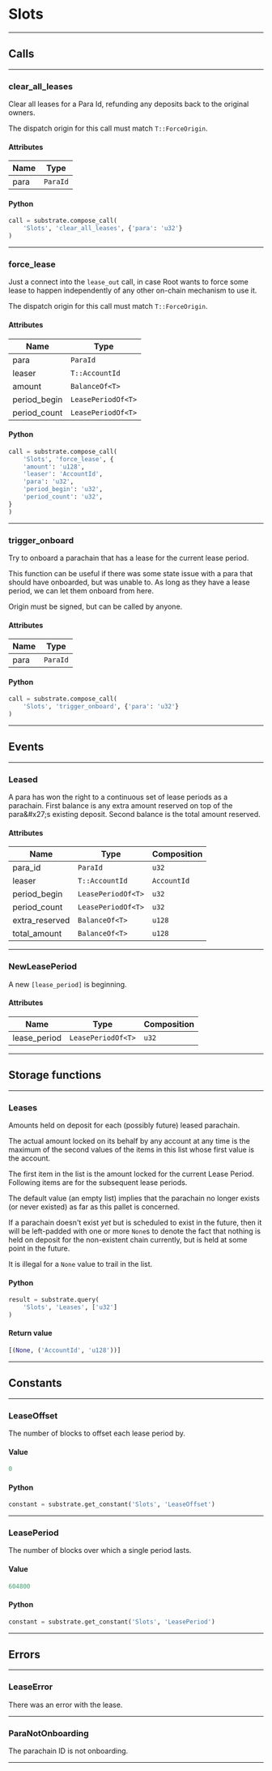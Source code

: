 
# Slots

---------
## Calls

---------
### clear_all_leases
Clear all leases for a Para Id, refunding any deposits back to the original owners.

The dispatch origin for this call must match `T::ForceOrigin`.
#### Attributes
| Name | Type |
| -------- | -------- | 
| para | `ParaId` | 

#### Python
```python
call = substrate.compose_call(
    'Slots', 'clear_all_leases', {'para': 'u32'}
)
```

---------
### force_lease
Just a connect into the `lease_out` call, in case Root wants to force some lease to happen
independently of any other on-chain mechanism to use it.

The dispatch origin for this call must match `T::ForceOrigin`.
#### Attributes
| Name | Type |
| -------- | -------- | 
| para | `ParaId` | 
| leaser | `T::AccountId` | 
| amount | `BalanceOf<T>` | 
| period_begin | `LeasePeriodOf<T>` | 
| period_count | `LeasePeriodOf<T>` | 

#### Python
```python
call = substrate.compose_call(
    'Slots', 'force_lease', {
    'amount': 'u128',
    'leaser': 'AccountId',
    'para': 'u32',
    'period_begin': 'u32',
    'period_count': 'u32',
}
)
```

---------
### trigger_onboard
Try to onboard a parachain that has a lease for the current lease period.

This function can be useful if there was some state issue with a para that should
have onboarded, but was unable to. As long as they have a lease period, we can
let them onboard from here.

Origin must be signed, but can be called by anyone.
#### Attributes
| Name | Type |
| -------- | -------- | 
| para | `ParaId` | 

#### Python
```python
call = substrate.compose_call(
    'Slots', 'trigger_onboard', {'para': 'u32'}
)
```

---------
## Events

---------
### Leased
A para has won the right to a continuous set of lease periods as a parachain.
First balance is any extra amount reserved on top of the para&\#x27;s existing deposit.
Second balance is the total amount reserved.
#### Attributes
| Name | Type | Composition
| -------- | -------- | -------- |
| para_id | `ParaId` | ```u32```
| leaser | `T::AccountId` | ```AccountId```
| period_begin | `LeasePeriodOf<T>` | ```u32```
| period_count | `LeasePeriodOf<T>` | ```u32```
| extra_reserved | `BalanceOf<T>` | ```u128```
| total_amount | `BalanceOf<T>` | ```u128```

---------
### NewLeasePeriod
A new `[lease_period]` is beginning.
#### Attributes
| Name | Type | Composition
| -------- | -------- | -------- |
| lease_period | `LeasePeriodOf<T>` | ```u32```

---------
## Storage functions

---------
### Leases
 Amounts held on deposit for each (possibly future) leased parachain.

 The actual amount locked on its behalf by any account at any time is the maximum of the second values
 of the items in this list whose first value is the account.

 The first item in the list is the amount locked for the current Lease Period. Following
 items are for the subsequent lease periods.

 The default value (an empty list) implies that the parachain no longer exists (or never
 existed) as far as this pallet is concerned.

 If a parachain doesn&#x27;t exist *yet* but is scheduled to exist in the future, then it
 will be left-padded with one or more `None`s to denote the fact that nothing is held on
 deposit for the non-existent chain currently, but is held at some point in the future.

 It is illegal for a `None` value to trail in the list.

#### Python
```python
result = substrate.query(
    'Slots', 'Leases', ['u32']
)
```

#### Return value
```python
[(None, ('AccountId', 'u128'))]
```
---------
## Constants

---------
### LeaseOffset
 The number of blocks to offset each lease period by.
#### Value
```python
0
```
#### Python
```python
constant = substrate.get_constant('Slots', 'LeaseOffset')
```
---------
### LeasePeriod
 The number of blocks over which a single period lasts.
#### Value
```python
604800
```
#### Python
```python
constant = substrate.get_constant('Slots', 'LeasePeriod')
```
---------
## Errors

---------
### LeaseError
There was an error with the lease.

---------
### ParaNotOnboarding
The parachain ID is not onboarding.

---------